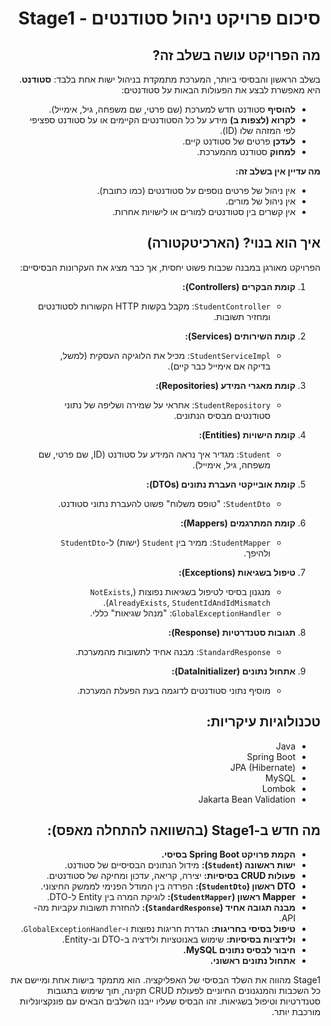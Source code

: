 <div dir="rtl">

# סיכום פרויקט ניהול סטודנטים - Stage1

## מה הפרויקט עושה בשלב זה?

בשלב הראשון והבסיסי ביותר, המערכת מתמקדת בניהול ישות אחת בלבד: **סטודנט**. היא מאפשרת לבצע את הפעולות הבאות על סטודנטים:

* **להוסיף** סטודנט חדש למערכת (שם פרטי, שם משפחה, גיל, אימייל).
* **לקרוא (לצפות ב)** מידע על כל הסטודנטים הקיימים או על סטודנט ספציפי לפי המזהה שלו (ID).
* **לעדכן** פרטים של סטודנט קיים.
* **למחוק** סטודנט מהמערכת.

**מה עדיין אין בשלב זה:**
* אין ניהול של פרטים נוספים על סטודנטים (כמו כתובת).
* אין ניהול של מורים.
* אין קשרים בין סטודנטים למורים או לישויות אחרות.

## איך הוא בנוי? (הארכיטקטורה)

הפרויקט מאורגן במבנה שכבות פשוט יחסית, אך כבר מציג את העקרונות הבסיסיים:

1.  **קומת הבקרים (Controllers):**
    * `StudentController`: מקבל בקשות HTTP הקשורות לסטודנטים ומחזיר תשובות.

2.  **קומת השירותים (Services):**
    * `StudentServiceImpl`: מכיל את הלוגיקה העסקית (למשל, בדיקה אם אימייל כבר קיים).

3.  **קומת מאגרי המידע (Repositories):**
    * `StudentRepository`: אחראי על שמירה ושליפה של נתוני סטודנטים מבסיס הנתונים.

4.  **קומת הישויות (Entities):**
    * `Student`: מגדיר איך נראה המידע על סטודנט (ID, שם פרטי, שם משפחה, גיל, אימייל).

5.  **קומת אובייקטי העברת נתונים (DTOs):**
    * `StudentDto`: "טופס משלוח" פשוט להעברת נתוני סטודנט.

6.  **קומת המתרגמים (Mappers):**
    * `StudentMapper`: ממיר בין `Student` (ישות) ל-`StudentDto` ולהיפך.

7.  **טיפול בשגיאות (Exceptions):**
    * מנגנון בסיסי לטיפול בשגיאות נפוצות (`NotExists`, `AlreadyExists`, `StudentIdAndIdMismatch`).
    * `GlobalExceptionHandler`: "מנהל שגיאות" כללי.

8.  **תגובות סטנדרטיות (Response):**
    * `StandardResponse`: מבנה אחיד לתשובות מהמערכת.

9.  **אתחול נתונים (DataInitializer):**
    * מוסיף נתוני סטודנטים לדוגמה בעת הפעלת המערכת.

## טכנולוגיות עיקריות:

* Java
* Spring Boot
* JPA (Hibernate)
* MySQL
* Lombok
* Jakarta Bean Validation

## מה חדש ב-Stage1 (בהשוואה להתחלה מאפס):

* **הקמת פרויקט Spring Boot בסיסי.**
* **ישות ראשונה (`Student`):** מידול הנתונים הבסיסיים של סטודנט.
* **פעולות CRUD בסיסיות:** יצירה, קריאה, עדכון ומחיקה של סטודנטים.
* **DTO ראשון (`StudentDto`):** הפרדה בין המודל הפנימי לממשק החיצוני.
* **Mapper ראשון (`StudentMapper`):** לוגיקת המרה בין Entity ל-DTO.
* **מבנה תגובה אחיד (`StandardResponse`):** להחזרת תשובות עקביות מה-API.
* **טיפול בסיסי בחריגות:** הגדרת חריגות נפוצות ו-`GlobalExceptionHandler`.
* **ולידציות בסיסיות:** שימוש באנוטציות ולידציה ב-DTO וב-Entity.
* **חיבור לבסיס נתונים MySQL.**
* **אתחול נתונים ראשוני.**


Stage1 מהווה את השלד הבסיסי של האפליקציה. הוא מתמקד בישות אחת ומיישם את כל השכבות והמנגנונים החיוניים לפעולת CRUD תקינה, תוך שימוש בתגובות סטנדרטיות וטיפול בשגיאות. זהו הבסיס שעליו ייבנו השלבים הבאים עם פונקציונליות מורכבת יותר.
</div>